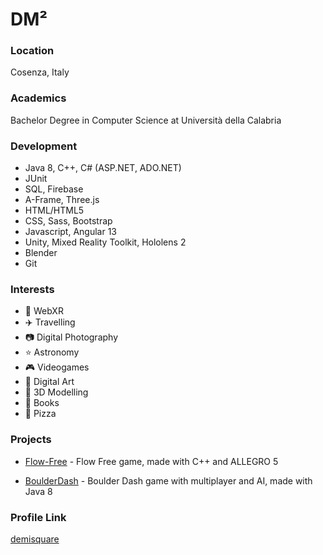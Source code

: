 # DM²

### Location

Cosenza, Italy

### Academics
Bachelor Degree in Computer Science at Università della Calabria

### Development

- Java 8, C++, C# (ASP.NET, ADO.NET)
- JUnit
- SQL, Firebase
- A-Frame, Three.js
- HTML/HTML5
- CSS, Sass, Bootstrap
- Javascript, Angular 13
- Unity, Mixed Reality Toolkit, Hololens 2
- Blender
- Git

### Interests

- :crystal_ball: WebXR
- :airplane: Travelling
- :camera: Digital Photography
- :star: Astronomy
- :video_game: Videogames
- :art: Digital Art
- :game_die: 3D Modelling
- :book: Books
- :pizza: Pizza

### Projects

- [Flow-Free](https://github.com/demisquare/Flow-Free) - Flow Free game, made with C++ and ALLEGRO 5

- [BoulderDash](https://github.com/demisquare/BoulderDash) - Boulder Dash game with multiplayer and AI, made with Java 8

### Profile Link

[demisquare](https://github.com/demisquare)